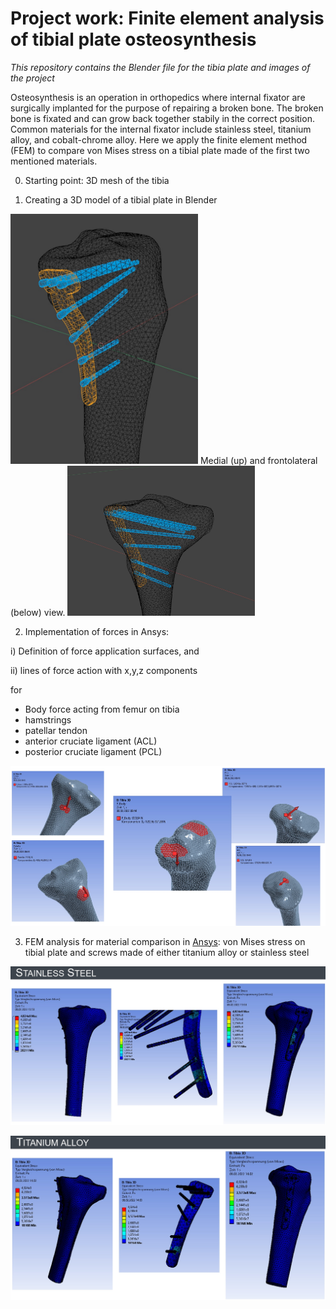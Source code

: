 # **Project work: Finite element analysis of tibial plate osteosynthesis**
*This repository contains the Blender file for the tibia plate and images of the project*

Osteosynthesis is an operation in orthopedics where internal fixator are surgically implanted for the purpose of repairing a broken bone. The broken bone is fixated and can grow back together stabily in the correct position. Common materials for the internal fixator include stainless steel, titanium alloy, and cobalt-chrome alloy. Here we apply the finite element method (FEM) to compare von Mises stress on a tibial plate made of the first two mentioned materials.

0) Starting point: 3D mesh of the tibia

1) Creating a 3D model of a tibial plate in Blender

<img src="./img/tibia_plate_medial.jpg" alt="tibia_plate_model_medial" width="300" height="400"/>
Medial (up) and frontolateral (below) view.
<img src="./img/tibia_plate_frontolateral.jpg" alt="tibia_plate_model_frontolateral" width="300" height="240"/>

2) Implementation of forces in Ansys:

i) Definition of force application surfaces, and 

ii) lines of force action with x,y,z components

for
-  Body force acting from femur on tibia
- hamstrings
- patellar tendon
- anterior cruciate ligament (ACL) 
- posterior cruciate ligament (PCL)

![tibia_forces](img/forces.jpg)

3) FEM analysis for material comparison in [Ansys](https://www.ansys.com/): von Mises stress on tibial plate and screws made of either titanium alloy or stainless steel

![fem_stainless_steel](img/stainless_steel.jpg)

![fem_titanium_alloy](img/titanium_alloy.jpg)